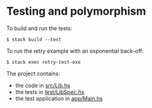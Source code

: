 # Testing and polymorphism

To build and run the tests:

    $ stack build --test

To run the retry example with an exponential back-off:

    $ stack exec retry-test-exe

The project contains:

* the code in [src/Lib.hs](src/Lib.hs)
* the tests in [test/LibSpec.hs](test/LibSpec.hs)
* the test application in [app/Main.hs](app/Main.hs)
